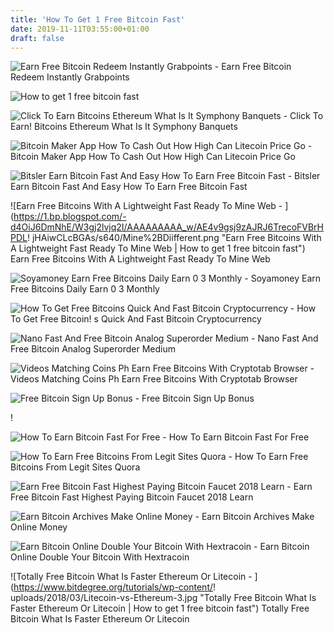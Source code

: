 ```yaml
---
title: 'How To Get 1 Free Bitcoin Fast'
date: 2019-11-11T03:55:00+01:00
draft: false
---
```


![Earn Free Bitcoin Redeem Instantly Grabpoints - ](https://grabpoints.com/wp-content/uploads/2018/06/card-1.png "Earn Free Bitcoin Redeem Instantly Grabpoints | How to get 1 free bitcoin fast") Earn Free Bitcoin Redeem Instantly Grabpoints

![How to get 1 free bitcoin fast](http://www.pcmeasy.com/-XmOLNExeHxU/WgSIC3XNfKI/AAAAAAAAAFY/o4GqfgK_jScNVTgQ10B-X4k7QX_x8BBEgCLcBGAs/s640/bitcoin%20earn%20how%20get%20free%20bitcoins%20fast%201%20earning%20software%20now%20on%20android%20tricks%20facebook%20faucet%20(2).jpg "How to get 1 free bitcoin fast") 

![Click To Earn Bitcoins Ethereum What Is It Symphony Banquets - ](https://i.ytimg.com/vi/Ko28UmIS-G0/hqdefault.jpg "Click To Earn Bitcoins Ethereum What Is It Symphony Banquets | How to get 1 free bitcoin fast") Click To Earn! Bitcoins Ethereum What Is It Symphony Banquets

![Bitcoin Maker App How To Cash Out How High Can Litecoin Price Go - ](https://onemorecupof-coffee.com/wp-content/uploads/2017/08/bitcoin-deposit-delays-1.jpg "Bitcoin Maker App How To Cash Out How High Can Litecoin Price Go | How to get 1 free bitcoin fast") Bitcoin Maker App How To Cash Out How High Can Litecoin Price Go

![Bitsler Earn Bitcoin Fast And Easy How To Earn Free Bitcoin Fast - ](https://steemitimages.com/600x800/https://ipfs.io/ipfs/QmXRe1GwdXhUxFnfaskDW3CxN95VqBkey1zwh4RhBBS3qA "Bitsler Earn Bitcoin Fast And Easy How To Earn Free Bitcoin Fast | How to get 1 free bitcoin fast") Bitsler Earn Bitcoin Fast And Easy How To Earn Free Bitcoin Fast

![Earn Free Bitcoins With A Lightweight Fast Ready To Mine Web - ](https://1.bp.blogspot.com/-d4OiJ6DmNhE/W3gj2lvjq2I/AAAAAAAAA_w/AE4v9gsj9zAJRJ6TrecoFVBrHPDL!   jHAiwCLcBGAs/s640/Mine%2BDiifferent.png "Earn Free Bitcoins With A Lightweight Fast Ready To Mine Web | How to get 1 free bitcoin fast") Earn Free Bitcoins With A Lightweight Fast Ready To Mine Web

![Soyamoney Earn Free Bitcoins Daily Earn 0 3 Monthly - ](https://i2.wp.com/soyamoney.com/wp-content/uploads/2017/04/how-to-get-free-bitcoin-fast.png?resize=560%2C305&ssl=1 "Soyamoney Earn Free Bitcoins Daily Earn 0 3 Monthly | How to get 1 free bitcoin fast") Soyamoney Earn Free Bitcoins Daily Earn 0 3 Monthly

![How To Get Free Bitcoins Quick And Fast Bitcoin Cryptocurrency - ](https://imgv2-1-f.scribdassets.com/img/document/235173314/149x198/e079404541/1520986524?v=1 "How To Get Free Bitcoins Quick And Fast Bitcoin Cryptocurrency | How to get 1 free bitcoin fast") How To Get Free Bitcoin! s Quick And Fast Bitcoin Cryptocurrency

![Nano Fast And Free Bitcoin Analog Superorder Medium - ](https://miro.medium.com/max/1200/1*oZ8Fb9tDkLcqINYx1T5zfQ.png "Nano Fast And Free Bitcoin Analog Superorder Medium | How to get 1 free bitcoin fast") Nano Fast And Free Bitcoin Analog Superorder Medium

![Videos Matching Coins Ph Earn Free Bitcoins With Cryptotab Browser - ](https://d1k5w7mbrh6vq5.cloudfront.net/images/cache/f8/df/e4/f8dfe4fc4c733605b18cd1f2b61cf200.jpg "Videos Matching Coins Ph Earn Free Bitcoins With Cryptotab Browser | How to get 1 free bitcoin fast") Videos Matching Coins Ph Earn Free Bitcoins With Cryptotab Browser

![Free Bitcoin Sign Up Bonus - ](http://sepmakhsous.com/media/free-bitcoin-sign-up-bonus.jpg "Free Bitcoin Sign Up Bonus | How to!    get 1 free bitcoin fast") Free Bitcoin Sign Up Bonus

!

![How To Earn Bitcoin Fast For Free - ](http://2.bp.blogspot.com/-kxWFa5Po9ew/VeWAKp3LR1I/AAAAAAAAFXM/wMkWI7UIfXY/s1600/earn+free+bitcoins+fast-04.gif "How To Earn Bitcoin Fast For Free | How to get 1 free bitcoin fast") How To Earn Bitcoin Fast For Free

![How To Earn Free Bitcoins From Legit Sites Quora - ](https://qph.fs.quoracdn.net/main-qimg-0a5f554af96300bd6b16b1bc5b70c9d4 "How To Earn Free Bitcoins From Legit Sites Quora | How to get 1 free bitcoin fast") How To Earn Free Bitcoins From Legit Sites Quora

![Earn Free Bitcoin Fast Highest Paying Bitcoin Faucet 2018 Learn - ](https://1.bp.blogspot.com/-LcbDjCgFzVg/W55-S_Xmu0I/AAAAAAAAFPQ/IHvHl598pd0wwYEI2_BODTUwoV6YHWxJwCLcBGAs/s1600/3.jpg "Earn Free Bitcoin Fast Highest Paying Bitcoin Faucet 2018 Learn | How to get 1 fr!   ee bitcoin fast") Earn Free Bitcoin Fast Highest Paying Bitcoin Faucet 2018 Learn

![Earn Bitcoin Archives Make Online Money - ](https://i0.wp.com/make-online-money.net/wp-content/uploads/2019/02/maxresdefault-12.jpg?resize=260%2C260&ssl=1 "Earn Bitcoin Archives Make Online Money | How to get 1 free bitcoin fast") Earn Bitcoin Archives Make Online Money

![Earn Bitcoin Online Double Your Bitcoin With Hextracoin - ](https://4.bp.blogspot.com/-ypNx0ZU2IDs/WgSICcq3bhI/AAAAAAAAAFU/HD6WuAna5zM5RD1xwaGJnjANsQClYMLJQCLcBGAs/s1600/bitcoin%2Bearn%2Bhow%2Bget%2Bfree%2Bbitcoins%2Bfast%2B1%2Bearning%2Bsoftware%2Bnow%2Bon%2Bandroid%2Btricks%2Bfacebook%2Bfaucet%2B%25283%2529.jpg "Earn Bitcoin Online Double Your Bitcoin With Hextracoin | How to get 1 free bitcoin fast") Earn Bitcoin Online Double Your Bitcoin With Hextracoin

![Totally Free Bitcoin What Is Faster Ethereum Or Litecoin - ](https://www.bitdegree.org/tutorials/wp-content/!   uploads/2018/03/Litecoin-vs-Ethereum-3.jpg "Totally Free Bitcoin What Is Faster Ethereum Or Litecoin | How to get 1 free bitcoin fast") Totally Free Bitcoin What Is Faster Ethereum Or Litecoin